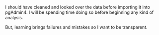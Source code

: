 I should have cleaned and looked over the data before importing it into pgAdmin4. 
I will be spending time doing so before beginning any kind of analysis.

But, learning brings failures and mistakes so I want to be transparent.
